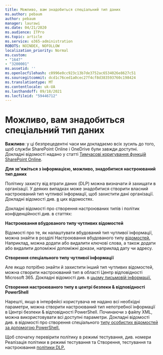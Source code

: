 ```yaml
---
title: Можливо, вам знадобиться спеціальний тип даних
ms.author: pebaum
author: pebaum
manager: laurawi
ms.date: 04/21/2020
ms.audience: ITPro
ms.topic: article
ms.service: o365-administration
ROBOTS: NOINDEX, NOFOLLOW
localization_priority: Normal
ms.custom:
- "1647"
- "3200001"
ms.assetid: ''
ms.openlocfilehash: c0996e0cc923c13b7de3752ac6534026e8627c51
ms.sourcegitcommit: dcd1c76ced1a0cec27f4cf8d383593760c198424
ms.translationtype: MT
ms.contentlocale: uk-UA
ms.lasthandoff: 09/18/2021
ms.locfileid: "59446712"
---
```

# <a name="dlp-might-need-a-custom-type"></a>Можливо, вам знадобиться спеціальний тип даних

**Важливо**: у ці безпрецедентні часи ми докладаємо всіх зусиль до того, щоб служби SharePoint Online і OneDrive були завжди доступні. Докладні відомості надано у статті [Тимчасові коригування функцій SharePoint Online](https://aka.ms/ODSPAdjustments).

**Для зв'яжіться з інформацією, можливо, знадобитися настроюваний тип даних**

Політику захисту від втрати даних (DLP) можна визначати й захищати в організації. У деяких випадках може знадобитися створити власний настроюваний тип чутливої інформації, щоб захистити дані організації. Докладні відомості див. [в](https://docs.microsoft.com/microsoft-365/compliance/sensitive-information-type-learn-about) цих відомостях. [](https://docs.microsoft.com/microsoft-365/compliance/sensitive-information-type-entity-definitions)

Докладні відомості про створення настроюваних типів і політик конфіденційності див. в статтях: 

**Настроювання вбудованого типу чутливих відомостей**

Відомості про те, як налаштувати вбудований тип чутливої інформації, можна знайти в розділі Настроювання вбудованого типу [відомостей.](https://docs.microsoft.com/microsoft-365/compliance/customize-a-built-in-sensitive-information-type) Наприклад, можна додати або видалити ключові слова, а також додати або видалити допоміжні допоміжні докази, наприклад дату чи адресу.

**Створення спеціального типу чутливої інформації**

Але якщо потрібно знайти й захистити інший тип чутливих відомостей, можна створити настроюваний тип в області Центр відповідності Microsoft 365. Докладні відомості див. в [цьому письмовій інформації.](https://docs.microsoft.com/microsoft-365/compliance/customize-a-built-in-sensitive-information-type)

**Створення настроюваного типу в центрі безпеки & відповідності PowerShell**

Нарешті, якщо в інтерфейсі користувача не надано всі необхідні параметри, можна створити настроюваний тип непотребної інформації в Центрі безпеки & відповідності PowerShell. Починаючи з файлу XML, можна використовувати всі доступні параметри. Докладні відомості див. в відомості про створення спеціального [типу особистих відомостей за допомогою PowerShell.](https://docs.microsoft.com/microsoft-365/compliance/create-a-custom-sensitive-information-type-in-scc-powershell)

Щоб спочатку перевірити політику в [](https://docs.microsoft.com/microsoft-365/compliance/dlp-learn-about-dlp#implement-policy-in-test-mode) режимі тестування, див. номери Реалізація політики в режимі тестування та Створення, тестування та настроювання [політики DLP.](https://docs.microsoft.com/microsoft-365/compliance/create-test-tune-dlp-policy) 